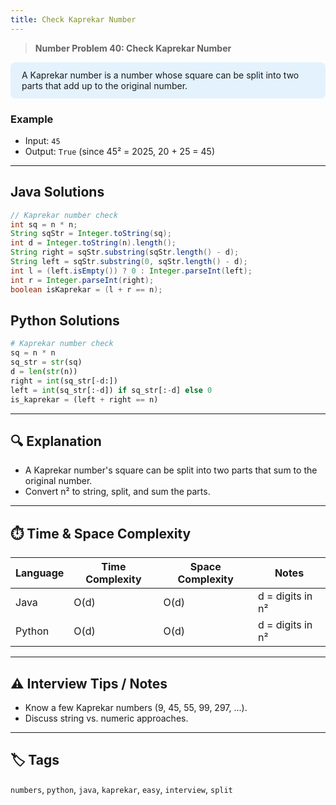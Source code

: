 ```yaml
---
title: Check Kaprekar Number
---
```


> **Number Problem 40: Check Kaprekar Number**

<div style="background: #e3f2fd; padding: 12px 18px; border-radius: 8px; margin-bottom: 18px;">
A Kaprekar number is a number whose square can be split into two parts that add up to the original number.
</div>

### Example

- Input: `45`
- Output: `True` (since 45² = 2025, 20 + 25 = 45)

---

## Java Solutions
```java
// Kaprekar number check
int sq = n * n;
String sqStr = Integer.toString(sq);
int d = Integer.toString(n).length();
String right = sqStr.substring(sqStr.length() - d);
String left = sqStr.substring(0, sqStr.length() - d);
int l = (left.isEmpty()) ? 0 : Integer.parseInt(left);
int r = Integer.parseInt(right);
boolean isKaprekar = (l + r == n);
```

## Python Solutions
```python
# Kaprekar number check
sq = n * n
sq_str = str(sq)
d = len(str(n))
right = int(sq_str[-d:])
left = int(sq_str[:-d]) if sq_str[:-d] else 0
is_kaprekar = (left + right == n)
``` 

---

## 🔍 Explanation
- A Kaprekar number's square can be split into two parts that sum to the original number.
- Convert n² to string, split, and sum the parts.

---

## ⏱️ Time & Space Complexity
| Language | Time Complexity | Space Complexity | Notes |
|----------|-----------------|------------------|-------|
| Java     | O(d)            | O(d)             | d = digits in n² |
| Python   | O(d)            | O(d)             | d = digits in n² |

---

## ⚠️ Interview Tips / Notes
- Know a few Kaprekar numbers (9, 45, 55, 99, 297, ...).
- Discuss string vs. numeric approaches.

---

## 🏷 Tags
`numbers`, `python`, `java`, `kaprekar`, `easy`, `interview`, `split`

